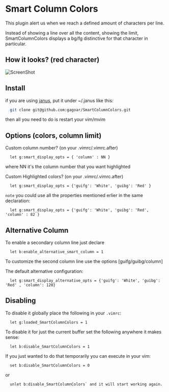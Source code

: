 Smart Column Colors
=

This plugin alert us when we reach a defined amount of characters per line.

Instead of showing a line over all the content, showing the limit,
SmartColumnColors displays a bg/fg distinctive for that character in particular.

How it looks? (red character)
-
![ScreenShot](https://raw.githubusercontent.com/gagoar/SmartColumnColors/master/screenshot.png)

Install
-

if you are using [janus](https://github.com/carlhuda/janus), put it under ~/.janus like this:

``` bash
  git clone git@github.com:gagoar/SmartColumnColors.git
```

then all you need to do is restart your vim/mvim

Options (colors, column limit)
-

Custom column number? (on your .vimrc/.vimrc.after)

``` vim
  let g:smart_display_opts = { 'column' : NN }
```
where NN it's the column number that you want highlighted

Custom Highlighted colors? (on your .vimrc/.vimrc.after)

``` vim
  let g:smart_display_opts = {'guifg': 'White', 'guibg': 'Red' }
```

`note` you could use all the properties mentioned erlier in the same
declaration:

``` vim
  let g:smart_display_opts = {'guifg': 'White', 'guibg': 'Red', 'column' : 82 }
```

Alternative Column
-
To enable a secondary column line just declare
```vim
  let b:enable_alternative_smart_column = 1
```

To customize the second column line use the options [guifg/guibg/column]

The default alternative configuration:
```vim
  let g:smart_display_alternative_opts = {'guifg': 'White', 'guibg': 'Red' , 'column': 120}
```

Disabling
-

To disable it globally place the following in your `.vimrc`:
``` vim
  let g:loaded_SmartColumnColors = 1
```

To disable it for just the current buffer set the following anywhere it makes sense:
``` vim
  let b:disable_SmartColumnColors = 1
```

If you just wanted to do that temporarily you can execute in your vim:
``` vim
  set b:disable_SmartColumnColors = 0
```

or

``` vim
  unlet b:disable_SmartColumnColors` and it will start working again.
```
